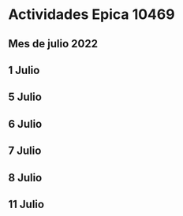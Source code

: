 # Actividades Epica 10469
## Mes de julio 2022

## 1 Julio

## 5 Julio

## 6 Julio

## 7 Julio

## 8 Julio

## 11 Julio

